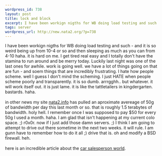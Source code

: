 ```yaml
--- 
wordpress_id: 738
layout: post
title: lock and block
excerpt: I have been workign nigths for WB doing load testing and such - and it is so weird being up from 10-4 or so and then sleeping as much as you can from 4-10 haha. it is hard on me. I get tired real easy and I totally don't have the stamina to run around and be merry today. Luckily last night was one of the last ones for awhile. work is going well. we have a lot of things going on that are fun - an...
tags: server
wordpress_url: http://new.nata2.org/?p=738
---
```

I have been workign nigths for WB doing load testing and such - and it is so weird being up from 10-4 or so and then sleeping as much as you can from 4-10 haha. it is hard on me. I get tired real easy and I totally don't have the stamina to run around and be merry today. Luckily last night was one of the last ones for awhile. work is going well. we have a lot of things going on that are fun - and soem things that are incredibly frustrating. I hate how people scheme. well I guess I don't mind the scheming. I just HATE when people scheme poorly and transparently. it is so dumb. arrrgghh.. but whatever. it will work itself out. it is just lame. it is like the tattletailers in kingdergarten. bastards. haha. <br/><br/>
in other news my site <a href="http://nata2.info">nata2.info</a> has pulled an aproximate avereage of 50g of bandwidth per day this last month or so. that is roughly 1.5 terabytes of bandwidth. holy hell. I remember once I was supposed to pay $50 for every 50g I used a month. haha. I am glad that isn't happening at my current colo space. ;) r0x0r. now if I just add those damn servers. ;) I think I am going to attempt to drive out there sometime in the next two weeks. it will rule. I am gunn have to remember how to do it all ;) drive that is. oh and modify a BSD firewall. heh.
<br/><br/>
here is an incredible article about the <a href="http://edmunds.com/advice/buying/articles/42962/article.html">car salesperson world</a>.
